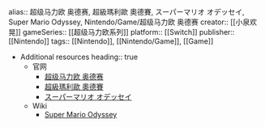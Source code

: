 alias:: 超级马力欧 奥德赛, 超級瑪利歐 奧德賽, スーパーマリオ オデッセイ, Super Mario Odyssey, Nintendo/Game/超级马力欧 奥德赛
creator:: [[小泉欢晃]]
gameSeries:: [[超级马力欧系列]]
platform:: [[Switch]]
publisher:: [[Nintendo]] 
tags:: [[Nintendo]], [[Nintendo/Game]], [[Game]]

- Additional resources
  heading:: true
	- 官网
		- [超级马力欧 奥德赛](https://www.nintendoswitch.com.cn/super_mario_odyssey/)
		- [超級瑪利歐 奧德賽](https://www.nintendo.com/hk/switch/super_mario_odyssey/)
		- [スーパーマリオ オデッセイ](https://www.nintendo.com/jp/switch/aaaca/index.html)
	- Wiki
		- [Super Mario Odyssey](https://www.mariowiki.com/Super_Mario_Odyssey)
